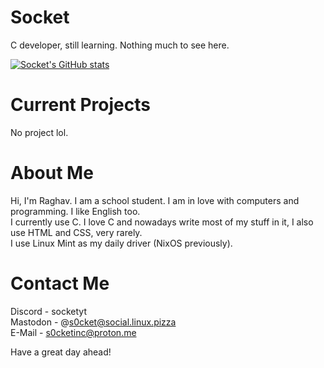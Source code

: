 # Socket
C developer, still learning.
Nothing much to see here. 

[![Socket's GitHub stats](https://github-readme-stats.vercel.app/api?username=SocketOfficial&show_icons=true&theme=radical&bg_color=00000000)](https://github-readme-stats.vercel.app)

# Current Projects
No project lol.

# About Me
Hi, I'm Raghav. I am a school student. I am in love with computers and programming. I like English too. \
I currently use C. I love C and nowadays write most of my stuff in it, I also use HTML and CSS, very rarely. \
I use Linux Mint as my daily driver (NixOS previously).

# Contact Me
Discord - socketyt \
Mastodon - @s0cket@social.linux.pizza \
E-Mail - s0cketinc@proton.me

Have a great day ahead!
